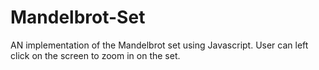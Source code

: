 # Mandelbrot-Set
AN implementation of the Mandelbrot set using Javascript. User can left click on the screen to zoom in on the set.
